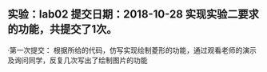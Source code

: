 ﻿ 实验：lab02 提交日期：2018-10-28 实现实验二要求的功能，共提交了1次。
 -----------
·第一次提交： 根据所给的代码，仿写实现绘制菱形的功能，通过观看老师的演示及询问同学，反复几次写出了绘制图片的功能

 
